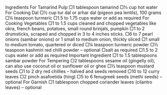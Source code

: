 Ingredients
For Tamarind Pulp
▢1 tablespoon tamarind
▢⅓ cup hot water
For Cooking Dal
▢½ cup tur dal or arhar dal (pigeon pea lentils), 100 grams
▢¼ teaspoon turmeric
▢1.5 to 1.75 cups water or add as required
For Cooking Vegetables
▢1 to 1.5 cups cleaned and chopped vegetables like okra, french beans, potatoes, small round brinjals, pumpkin
▢1 to 2 drumsticks, scraped and chopped in 3 to 4 inches sticks.
▢6 to 7 pearl onions (sambar onions) or 1 small to medium onion, thickly sliced
▢1 small to medium tomato, quartered or diced
▢¼ teaspoon turmeric powder
▢½ teaspoon kashmiri red chilli powder – optional
▢salt as required
▢1.5 to 2 cups water or add as required
Important Ingredient
▢1 to 1.5 tablespoons sambar powder
For Tempering
▢2 tablespoons sesame oil (gingelly oil), can also use coconut oil or sunflower oil or ghee
▢½ teaspoon mustard seeds
▢1 to 2 dry red chillies – halved and seeds removed
▢10 to 12 curry leaves
▢2 pinch asafoetida (hing)
▢5 to 6 fenugreek seeds (methi seeds) – optional
For Garnish
▢1 tablespoon chopped coriander leaves (cilantro leaves) – optional